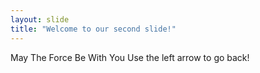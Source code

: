 ```yaml
---
layout: slide
title: "Welcome to our second slide!"
---
```

May The Force Be With You
Use the left arrow to go back!
